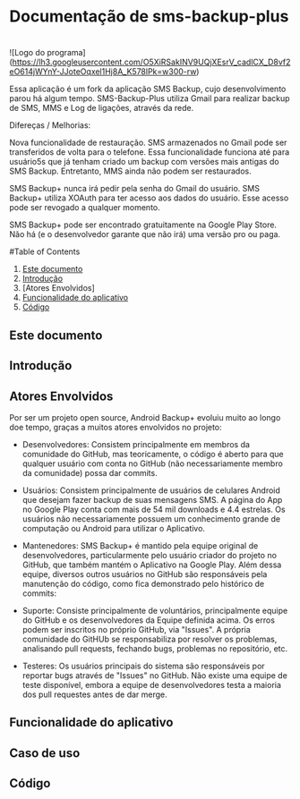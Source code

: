 # Documentação de sms-backup-plus <h1>
![Logo do programa]
(https://lh3.googleusercontent.com/O5XiRSakINV9UQjXEsrV_cadlCX_D8vf2eO614jWYnY-JJoteOqxel1Hj8A_K578lPk=w300-rw)

Essa aplicação é um fork da aplicação SMS Backup, cujo desenvolvimento parou há algum tempo. SMS-Backup-Plus utiliza Gmail para realizar backup de SMS, MMS e Log de ligações, através da rede.

Difereças / Melhorias:

Nova funcionalidade de restauração. SMS armazenados no Gmail pode ser transferidos de volta para o telefone. Essa funcionalidade funciona até para usuário5s que já tenham criado um backup com versões mais antigas do SMS Backup. Entretanto, MMS ainda não podem ser restaurados.

SMS Backup+ nunca irá pedir pela senha do Gmail do usuário. SMS Backup+ utiliza XOAuth para ter acesso aos dados do usuário. Esse acesso pode ser revogado a qualquer momento.

SMS Backup+ pode ser encontrado gratuitamente na Google Play Store. Não há (e o desenvolvedor garante que não irá) uma versão pro ou paga. 

#Table of Contents
1. [Este documento](#este-documento)
2. [Introdução](#introdução)
3. [Atores Envolvidos]
4. [Funcionalidade do aplicativo](#funcionalidade-do-aplicativo)
5. [Código](#código)

## Este documento

## Introdução

## Atores Envolvidos

Por ser um projeto open source, Android Backup+ evoluiu muito ao longo doe tempo, graças a muitos atores envolvidos no projeto:

* Desenvolvedores: Consistem principalmente em membros da comunidade do GitHub, mas teoricamente, o código é aberto para que qualquer usuário com conta no GitHub (não necessariamente membro da comunidade) possa dar commits.

* Usuários: Consistem principalmente de usuários de celulares Android que desejam fazer backup de suas mensagens SMS. A página do App no Google Play conta com mais de 54 mil downloads e 4.4 estrelas. Os usuários não necessariamente possuem um conhecimento grande de computação ou Android para utilizar o Aplicativo.

* Mantenedores: SMS Backup+ é mantido pela equipe original de desenvolvedores, particularmente pelo usuário criador do projeto no GitHub, que também mantém o Aplicativo na Google Play. Além dessa equipe, diversos outros usuários no GitHub são responsáveis pela manutenção do código, como fica demonstrado pelo histórico de commits:


* Suporte: Consiste principalmente de voluntários, principalmente equipe do GitHub e os desenvolvedores da Equipe definida acima. Os erros podem ser inscritos no próprio GitHub, via "Issues". A própria comunidade do GitHUb se responsabiliza por resolver os problemas, analisando pull requests, fechando bugs, problemas no repositório, etc.

* Testeres: Os usuários principais do sistema são responsáveis por reportar bugs através de "Issues" no GitHub. Não existe uma equipe de teste disponível, embora a equipe de desenvolvedores testa a maioria dos pull requestes antes de dar merge.


## Funcionalidade do aplicativo

## Caso de uso

## Código

